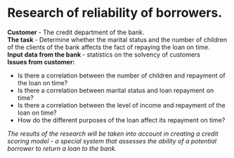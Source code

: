 # Research of reliability of borrowers.
<b>Customer </b> - The credit department of the bank.  
<b>The task </b> - Determine whether the marital status and the number of children of the clients of the bank affects the fact of repaying the loan on time.  
<b>Input data from the bank </b>- statistics on the solvency of customers  
<b>Issues from customer:</b>
- Is there a correlation between the number of children and repayment of the loan on time?
- Is there a correlation between marital status and loan repayment on time?
- Is there a correlation between the level of income and repayment of the loan on time?
- How do the different purposes of the loan affect its repayment on time?


*The results of the research will be taken into account in creating a credit scoring model - a special system that assesses the ability of a potential borrower to return a loan to the bank.*